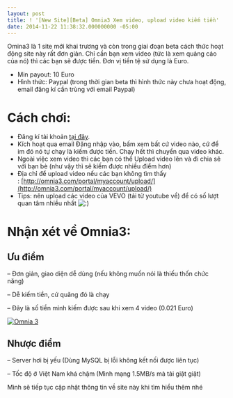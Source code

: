 ```yaml
---
layout: post
title: ! '[New Site][Beta] Omnia3 Xem video, upload video kiếm tiền'
date: 2014-11-22 11:38:32.000000000 -05:00
---
```

Omina3 là 1 site mới khai trương và còn trong giai đoạn beta cách thức hoạt động site này rất đơn giản. Chỉ cần bạn xem video (tức là xem quảng cáo của nó) thì các bạn sẽ được tiền. Đơn vị tiền tệ sử dụng là Euro.

- Min payout: 10 Euro
- Hình thức: Paypal (trong thời gian beta thì hình thức này chưa hoạt động, email đăng kí cần trùng với email Paypal)

# Cách chơi:

- Đăng kí tài khoản [tại đây](http://khoanguyen.me/link/omina3).
- Kích hoạt qua email Đăng nhập vào, bấm xem bất cứ video nào, cứ để im đó nó tự chạy là kiếm được tiền. Chạy hết thì chuyển qua video khác.
- Ngoài việc xem video thì các bạn có thể Upload video lên và đi chia sẽ với bạn bè (như vậy thì sẽ kiếm được nhiều điểm hơn)
- Địa chỉ để upload video nếu các bạn không tìm thấy : [http://omnia3.com/portal/myaccount/upload/](http://omnia3.com/portal/myaccount/upload/)
- Tips: nên upload các video của VEVO (tải từ youtube về) để có số lượt quan tâm nhiều nhất ![:)](https://khoanguyen.me/wp-includes/images/smilies/icon_smile.gif)


# Nhận xét về Omnia3:


## Ưu điểm

– Đơn giản, giao diện dễ dùng (nếu không muốn nói là thiếu thốn chức năng)

– Dễ kiếm tiền, cứ quăng đó là chạy

– Đây là số tiền mình kiếm được sau khi xem 4 video (0.021 Euro)

[![Omnia 3](http://thangngoc89.github.io/assets/article_images/2015/01/Screenshot_11_zh1cgh.jpg)](http://res.cloudinary.com/khoanguyen/image/upload/v1420479702/Screenshot_11_zh1cgh.jpg)


## Nhược điểm

– Server hơi bị yếu (Dùng MySQL bị lỗi không kết nối được liên tục)

– Tốc độ ở Việt Nam khá chậm (Mình mạng 1.5MB/s mà tải giật giật)

Mình sẽ tiếp tục cập nhật thông tin về site này khi tìm hiểu thêm nhé

 

 



